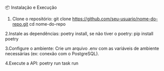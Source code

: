 📦 Instalação e Execução
1. Clone o repositório:
  git clone https://github.com/seu-usuario/nome-do-repo.git
  cd nome-do-repo

2.Instale as dependências:
  poetry install, se não tiver o poetry: pip install poetry
  
3.Configure o ambiente:
  Crie um arquivo .env com as variáveis de ambiente necessárias (ex: conexão com o PostgreSQL).
  

4.Execute a API:
  poetry run task run
